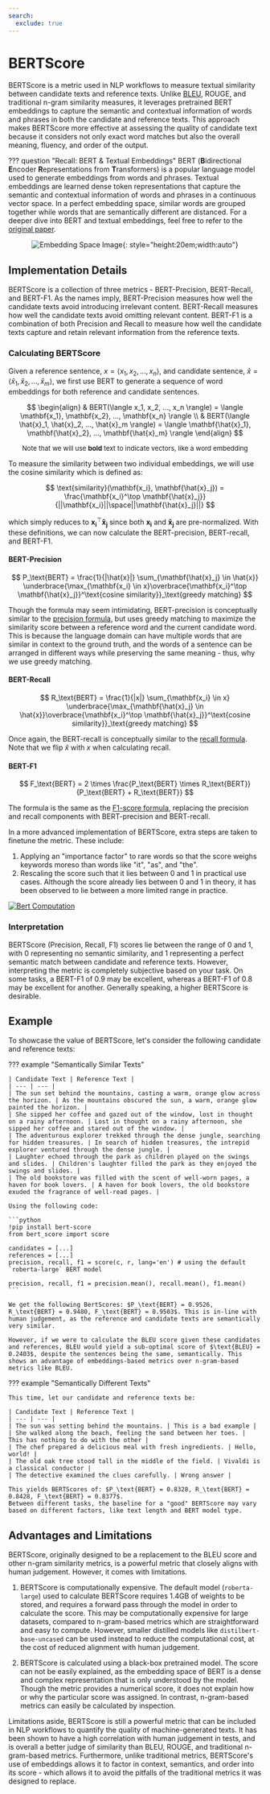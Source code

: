 ```yaml
---
search:
  exclude: true
---
```


# BERTScore
BERTScore is a metric used in NLP workflows to measure textual similarity between candidate texts and reference texts. Unlike [BLEU](bleu.md), ROUGE, and traditional n-gram similarity measures, it leverages pretrained BERT embeddings to capture the semantic and contextual information of words and phrases in both the candidate and reference texts. This approach makes BERTScore more effective at assessing the quality of candidate text because it considers not only exact word matches but also the overall meaning, fluency, and order of the output.

??? question "Recall: BERT & Textual Embeddings"
    BERT (**B**idirectional **E**ncoder **R**epresentations from **T**ransformers) is a popular language model used to generate embeddings from words and phrases. Textual embeddings are learned dense token representations that capture the semantic and contextual information of words and phrases in a continuous vector space. In a perfect embedding space, similar words are grouped together while words that are semantically different are distanced. For a deeper dive into BERT and textual embeddings, feel free to refer to the [original paper](https://arxiv.org/pdf/1810.04805.pdf).
    <center>![Embedding Space Image](../assets/images/bert_vector_space.png){: style="height:20em;width:auto"}</center>

## Implementation Details
BERTScore is a collection of three metrics - BERT-Precision, BERT-Recall, and BERT-F1. As the names imply, BERT-Precision measures how well the candidate texts avoid introducing irrelevant content. BERT-Recall measures how well the candidate texts avoid omitting relevant content. BERT-F1 is a combination of both Precision and Recall to measure how well the candidate texts capture and retain relevant information from the reference texts.

### Calculating BERTScore
Given a reference sentence, $x = \langle x_1, x_2, ..., x_n \rangle$, and candidate sentence, $\hat{x} = \langle\hat{x}_1, \hat{x}_2, ..., \hat{x}_m\rangle$, we first use BERT to generate a sequence of word embeddings for both reference and candidate sentences.

$$
\begin{align}
    & BERT(\langle x_1, x_2, ..., x_n \rangle) = \langle \mathbf{x_1}, \mathbf{x_2}, ..., \mathbf{x_n} \rangle \\
    & BERT(\langle \hat{x}_1, \hat{x}_2, ..., \hat{x}_m \rangle) = \langle \mathbf{\hat{x}_1}, \mathbf{\hat{x}_2}, ..., \mathbf{\hat{x}_m} \rangle
\end{align}
$$

<center><p style="font-size:small;">Note that we will use <b>bold</b> text to indicate vectors, like a word embedding</p></center>

To measure the similarity between two individual embeddings, we will use the cosine similarity which is defined as:

$$
\text{similarity}(\mathbf{x_i}, \mathbf{\hat{x}_j}) = \frac{\mathbf{x_i}^\top \mathbf{\hat{x}_j}}{||\mathbf{x_i}||\space||\mathbf{\hat{x}_j}||}
$$

which simply reduces to $\mathbf{x_i}^\top \mathbf{\hat{x}_j}$ since both $\mathbf{x_i}$ and $\mathbf{\hat{x}_j}$ are pre-normalized. With these definitions, we can now calculate the BERT-precision, BERT-recall, and BERT-F1.

#### BERT-Precision

$$
P_\text{BERT} = \frac{1}{|\hat{x}|} \sum_{\mathbf{\hat{x}_j} \in \hat{x}} \underbrace{\max_{\mathbf{x_i} \in x}\overbrace{\mathbf{x_i}^\top \mathbf{\hat{x}_j}}^\text{cosine similarity}}_\text{greedy matching}
$$

Though the formula may seem intimidating, BERT-precision is conceptually similar to the [precision formula](precision.md), but uses greedy matching to maximize the similarity score between a reference word and the current candidate word. This is because the language domain can have multiple words that are similar in context to the ground truth, and the words of a sentence can be arranged in different ways while preserving the same meaning - thus, why we use greedy matching.

#### BERT-Recall

$$
R_\text{BERT} = \frac{1}{|x|} \sum_{\mathbf{x_i} \in x} \underbrace{\max_{\mathbf{\hat{x}_j} \in \hat{x}}\overbrace{\mathbf{x_i}^\top \mathbf{\hat{x}_j}}^\text{cosine similarity}}_\text{greedy matching}
$$

Once again, the BERT-recall is conceptually similar to the [recall formula](recall.md). Note that we flip $\hat{x}$ with $x$ when calculating recall.

#### BERT-F1

$$
F_\text{BERT} = 2 \times \frac{P_\text{BERT} \times R_\text{BERT}}{P_\text{BERT} + R_\text{BERT}}
$$

The formula is the same as the [F1-score formula](f1-score.md), replacing the precision and recall components with BERT-precision and BERT-recall.

In a more advanced implementation of BERTScore, extra steps are taken to finetune the metric. These include:

1. Applying an "importance factor" to rare words so that the score weighs keywords moreso than words like "it", "as", and "the".
2. Rescaling the score such that it lies between 0 and 1 in practical use cases. Although the score already lies between 0 and 1 in theory, it has been observed to lie between a more limited range in practice.

[![Bert Computation](../assets/images/bert_computation.png)](https://arxiv.org/pdf/1810.04805.pdf)

### Interpretation
BERTScore (Precision, Recall, F1) scores lie between the range of 0 and 1, with 0 representing no semantic similarity, and 1 representing a perfect semantic match between candidate and reference texts. However, interpreting the metric is completely subjective based on your task. On some tasks, a BERT-F1 of 0.9 may be excellent, whereas a BERT-F1 of 0.8 may be excellent for another. Generally speaking, a higher BERTScore is desirable.

## Example
To showcase the value of BERTScore, let's consider the following candidate and reference texts:

??? example "Semantically Similar Texts"

    | Candidate Text | Reference Text |
    | --- | --- |
    | The sun set behind the mountains, casting a warm, orange glow across the horizon. | As the mountains obscured the sun, a warm, orange glow painted the horizon. |
    | She sipped her coffee and gazed out of the window, lost in thought on a rainy afternoon. | Lost in thought on a rainy afternoon, she sipped her coffee and stared out of the window. |
    | The adventurous explorer trekked through the dense jungle, searching for hidden treasures. | In search of hidden treasures, the intrepid explorer ventured through the dense jungle. |
    | Laughter echoed through the park as children played on the swings and slides. | Children's laughter filled the park as they enjoyed the swings and slides. |
    | The old bookstore was filled with the scent of well-worn pages, a haven for book lovers. | A haven for book lovers, the old bookstore exuded the fragrance of well-read pages. |

    Using the following code:

    ```python
    !pip install bert-score
    from bert_score import score

    candidates = [...]
    references = [...]
    precision, recall, f1 = score(c, r, lang='en') # using the default `roberta-large` BERT model

    precision, recall, f1 = precision.mean(), recall.mean(), f1.mean()
    ```

    We get the following BertScores: $P_\text{BERT} = 0.9526, R_\text{BERT} = 0.9480, F_\text{BERT} = 0.9503$. This is in-line with human judgement, as the reference and candidate texts are semantically very similar.

    However, if we were to calculate the BLEU score given these candidates and references, BLEU would yield a sub-optimal score of $\text{BLEU} = 0.2403$, despite the sentences being the same, semantically. This shows an advantage of embeddings-based metrics over n-gram-based metrics like BLEU.

??? example "Semantically Different Texts"

    This time, let our candidate and reference texts be:

    | Candidate Text | Reference Text |
    | --- | --- |
    | The sun was setting behind the mountains. | This is a bad example |
    | She walked along the beach, feeling the sand between her toes. | This has nothing to do with the other |
    | The chef prepared a delicious meal with fresh ingredients. | Hello, world! |
    | The old oak tree stood tall in the middle of the field. | Vivaldi is a classical conductor |
    | The detective examined the clues carefully. | Wrong answer |

    This yields BERTScores of: $P_\text{BERT} = 0.8328, R_\text{BERT} = 0.8428, F_\text{BERT} = 0.8377$.
    Between different tasks, the baseline for a "good" BERTScore may vary based on different factors, like text length and BERT model type.

## Advantages and Limitations

BERTScore, originally designed to be a replacement to the BLEU score and other n-gram similarity metrics, is a powerful metric that closely aligns with human judgement. However, it comes with limitations.

1. BERTScore is computationally expensive. The default model (```roberta-large```) used to calculate BERTScore requires 1.4GB of weights to be stored, and requires a forward pass through the model in order to calculate the score. This may be computationally expensive for large datasets, compared to n-gram-based metrics which are straightforward and easy to compute. However, smaller distilled models like ```distilbert-base-uncased``` can be used instead to reduce the computational cost, at the cost of reduced alignment with human judgement.

2. BERTScore is calculated using a black-box pretrained model. The score can not be easily explained, as the embedding space of BERT is a dense and complex representation that is only understood by the model. Though the metric provides a numerical score, it does not explain how or why the particular score was assigned. In contrast, n-gram-based metrics can easily be calculated by inspection.

Limitations aside, BERTScore is still a powerful metric that can be included in NLP workflows to quantify the quality of machine-generated texts. It has been shown to have a high correlation with human judgement in tests, and is overall a better judge of similarity than BLEU, ROUGE, and traditional n-gram-based metrics. Furthermore, unlike traditional metrics, BERTScore's use of embeddings allows it to factor in context, semantics, and order into its score - which allows it to avoid the pitfalls of the traditional metrics it was designed to replace.
